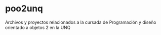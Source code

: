 # poo2unq
Archivos y proyectos relacionados a la cursada de Programación y diseño orientado a objetos 2 en la UNQ
